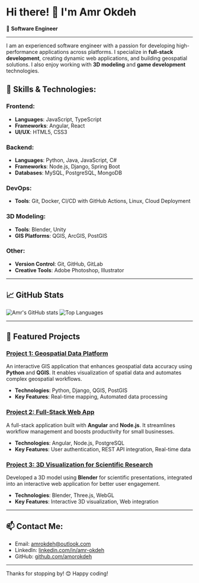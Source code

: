 # Hi there! 👋 I'm **Amr Okdeh**

🎯 **Software Engineer**

---

I am an experienced software engineer with a passion for developing high-performance applications across platforms. I specialize in **full-stack development**, creating dynamic web applications, and building geospatial solutions. I also enjoy working with **3D modeling** and **game development** technologies.

## 🌟 Skills & Technologies:
### Frontend:
- **Languages**: JavaScript, TypeScript
- **Frameworks**: Angular, React
- **UI/UX**: HTML5, CSS3

### Backend:
- **Languages**: Python, Java, JavaScript, C#
- **Frameworks**: Node.js, Django, Spring Boot
- **Databases**: MySQL, PostgreSQL, MongoDB

### DevOps:
- **Tools**: Git, Docker, CI/CD with GitHub Actions, Linux, Cloud Deployment

### 3D Modeling:
- **Tools**: Blender, Unity
- **GIS Platforms**: QGIS, ArcGIS, PostGIS

### Other:
- **Version Control**: Git, GitHub, GitLab
- **Creative Tools**: Adobe Photoshop, Illustrator

---

## 📈 GitHub Stats
![Amr's GitHub stats](https://github-readme-stats.vercel.app/api?username=amorokdeh&show_icons=true&theme=tokyonight)
![Top Languages](https://github-readme-stats.vercel.app/api/top-langs/?username=amorokdeh&layout=compact&theme=tokyonight)

---

## 🚀 Featured Projects

### [Project 1: Geospatial Data Platform](https://github.com/your-username/project1)
An interactive GIS application that enhances geospatial data accuracy using **Python** and **QGIS**. It enables visualization of spatial data and automates complex geospatial workflows.

- **Technologies**: Python, Django, QGIS, PostGIS
- **Key Features**: Real-time mapping, Automated data processing

### [Project 2: Full-Stack Web App](https://github.com/your-username/project2)
A full-stack application built with **Angular** and **Node.js**. It streamlines workflow management and boosts productivity for small businesses.

- **Technologies**: Angular, Node.js, PostgreSQL
- **Key Features**: User authentication, REST API integration, Real-time data

### [Project 3: 3D Visualization for Scientific Research](https://github.com/your-username/project3)
Developed a 3D model using **Blender** for scientific presentations, integrated into an interactive web application for better user engagement.

- **Technologies**: Blender, Three.js, WebGL
- **Key Features**: Interactive 3D visualization, Web integration

---

## 📫 Contact Me:
- Email: [amrokdeh@outlook.com](mailto:amrokdeh@outlook.com)
- LinkedIn: [linkedin.com/in/amr-okdeh](https://linkedin.com/in/amr-okdeh)
- GitHub: [github.com/amorokdeh](https://github.com/amorokdeh)

---

Thanks for stopping by! 😊 Happy coding!
